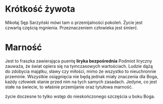 # Krótkość żywota

Mikołaj Sęp Sarzyński mówi tam o przemijalności pokoleń.
Życie jest czwartą częścią mgnienia. Przeznaczeniem człowieka jest śmierć.

# Marność

Jest to fraszka zawierająca puentę
**liryka bezpośrednia**
Pod­miot li­rycz­ny za­uwa­ża, że świat opie­ra się na tym­cza­so­wych war­to­ściach. Lu­dzie dążą do zdo­by­cia ma­jąt­ku, sła­wy czy mi­ło­ści, mimo że wszyst­ko to nie­uchron­nie prze­mi­nie. Wszyst­kie osią­gnię­cia nie będą jed­nak mia­ły zna­cze­nia dla Boga, każ­dy czło­wiek sta­nie przed nim na tych sa­mych za­sa­dach. Je­dy­ne, co jest sta­łe na świe­cie, to wła­śnie prze­mi­ja­nie oraz ty­tu­ło­wa mar­ność. 

ży­cie do­cze­sne to tyl­ko wstęp do nie­skoń­czo­ne­go szczę­ścia u boku Boga.  
